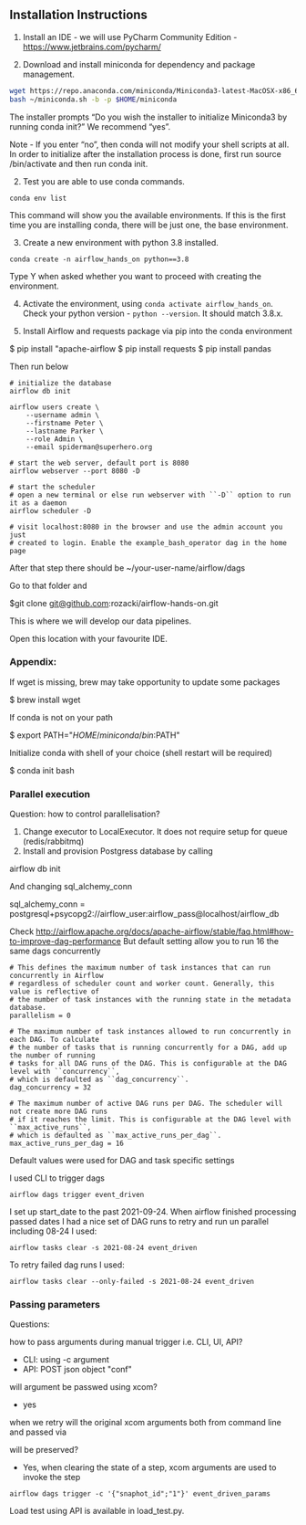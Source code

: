 

## Installation Instructions


1) Install an IDE - we will use PyCharm Community Edition - https://www.jetbrains.com/pycharm/

1) Download and install miniconda for dependency and package management.

```sh
wget https://repo.anaconda.com/miniconda/Miniconda3-latest-MacOSX-x86_64.sh -O ~/miniconda.sh
bash ~/miniconda.sh -b -p $HOME/miniconda
```

The installer prompts “Do you wish the installer to initialize Miniconda3 by running conda init?” We recommend “yes”.

Note -  If you enter “no”, then conda will not modify your shell scripts at all. In order to initialize after the installation process is done, first run source <path to conda>/bin/activate and then run conda init.


2) Test you are able to use conda commands. 

```shell
conda env list 
```
This command will show you the available environments. If this is the 
first time you are installing conda, there will be just one, the base
environment.


3) Create a new environment with python 3.8 installed.

```shell
conda create -n airflow_hands_on python==3.8
```

Type Y when asked whether you want to proceed with creating the environment.

4) Activate the environment, using ```conda activate airflow_hands_on```. Check your python 
version - ```python --version```. It should match 3.8.x.
   

5) Install Airflow and requests package via pip into the conda environment

$ pip install "apache-airflow
$ pip install requests
$ pip install pandas

Then run below
```
# initialize the database
airflow db init

airflow users create \
    --username admin \
    --firstname Peter \
    --lastname Parker \
    --role Admin \
    --email spiderman@superhero.org

# start the web server, default port is 8080
airflow webserver --port 8080 -D

# start the scheduler
# open a new terminal or else run webserver with ``-D`` option to run it as a daemon
airflow scheduler -D

# visit localhost:8080 in the browser and use the admin account you just
# created to login. Enable the example_bash_operator dag in the home page
```

After that step there should be ~/your-user-name/airflow/dags

Go to that folder and

$git clone git@github.com:rozacki/airflow-hands-on.git

This is where we will develop our data pipelines.

Open this location with your favourite IDE.   
   

### Appendix:

If wget is missing, brew may take opportunity to update some packages

$ brew install wget

If conda is not on your path

$ export PATH="$HOME/miniconda/bin:$PATH"

Initialize conda with shell of your choice (shell restart will be required)

$ conda init bash


### Parallel execution
Question: how to control parallelisation?

1. Change executor to LocalExecutor. It does not require setup for queue (redis/rabbitmq)
2. Install and provision Postgress database by calling 

airflow db init

And changing sql_alchemy_conn

sql_alchemy_conn = postgresql+psycopg2://airflow_user:airflow_pass@localhost/airflow_db

Check http://airflow.apache.org/docs/apache-airflow/stable/faq.html#how-to-improve-dag-performance
But default setting allow you to run 16 the same dags concurrently

```` 
# This defines the maximum number of task instances that can run concurrently in Airflow
# regardless of scheduler count and worker count. Generally, this value is reflective of
# the number of task instances with the running state in the metadata database.
parallelism = 0
````

````
# The maximum number of task instances allowed to run concurrently in each DAG. To calculate
# the number of tasks that is running concurrently for a DAG, add up the number of running
# tasks for all DAG runs of the DAG. This is configurable at the DAG level with ``concurrency``,
# which is defaulted as ``dag_concurrency``.
dag_concurrency = 32
````
````
# The maximum number of active DAG runs per DAG. The scheduler will not create more DAG runs
# if it reaches the limit. This is configurable at the DAG level with ``max_active_runs``,
# which is defaulted as ``max_active_runs_per_dag``.
max_active_runs_per_dag = 16
````

Default values were used for DAG and task specific settings

I used CLI to trigger dags

````
airflow dags trigger event_driven
````

I set up start_date to the past 2021-09-24. When airflow finished processing passed dates I had a nice set
of DAG runs to retry and run un parallel including 08-24
I used:

````
airflow tasks clear -s 2021-08-24 event_driven
````

To retry failed dag runs I used:
````
airflow tasks clear --only-failed -s 2021-08-24 event_driven
````

### Passing parameters
Questions:

how to pass arguments during manual trigger i.e. CLI, UI, API?

- CLI: using -c argument
- API: POST json object "conf"

will argument be passwed using  xcom?

- yes

when we retry will the original xcom arguments both from command line and passed via

will be preserved?

- Yes, when clearing the state of a step, xcom arguments are used to invoke the step

````
airflow dags trigger -c '{"snaphot_id";"1"}' event_driven_params
````
Load test using API is available in load_test.py.